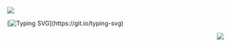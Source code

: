 ![](https://komarev.com/ghpvc/?username=solarsins&color=fbd9a3&style=plastic&label=roaches+in+my+mind)

[![Typing SVG](https://readme-typing-svg.demolab.com?font=Orbitron&size=18&pause=1000&color=FBDDA4&center=true&multiline=true&width=435&lines=sin%E3%85%A4%2F%E3%85%A4sol%E3%85%A4%2C%E3%85%A4any+pronouns%E3%85%A4%F0%96%A4%93;%E3%85%A4%E3%85%A4%E3%85%A48teen%E3%85%A4free+c%2Bh%E3%85%A4read+links%E3%85%A4.)](https://git.io/typing-svg)

<p align="right">
  <img src="https://i.ibb.co/Tx85XSJY/sinister-mark-png-02.png"/>
</p>
